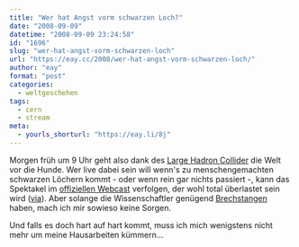 ```yaml
---
title: "Wer hat Angst vorm schwarzen Loch?"
date: "2008-09-09"
datetime: "2008-09-09 23:24:58"
id: "1696"
slug: "wer-hat-angst-vorm-schwarzen-loch"
url: "https://eay.cc/2008/wer-hat-angst-vorm-schwarzen-loch/"
author: "eay"
format: "post"
categories:
  - weltgeschehen
tags:
  - cern
  - stream
meta:
  - yourls_shorturl: "https://eay.li/8j"
---
```


Morgen früh um 9 Uhr geht also dank des [Large Hadron Collider](http://de.wikipedia.org/wiki/Large_Hadron_Collider) die Welt vor die Hunde. Wer live dabei sein will wenn's zu menschengemachten schwarzen Löchern kommt - oder wenn rein gar nichts passiert -, kann das Spektakel im [offiziellen Webcast](http://webcast.cern.ch/) verfolgen, der wohl total überlastet sein wird ([via](http://www.nerdcore.de/wp/2008/09/08/lhc-webcast/)). Aber solange die Wissenschaftler genügend [Brechstangen](http://www.grindthatauthority.de/?p=1170) haben, mach ich mir sowieso keine Sorgen.

Und falls es doch hart auf hart kommt, muss ich mich wenigstens nicht mehr um meine Hausarbeiten kümmern...
